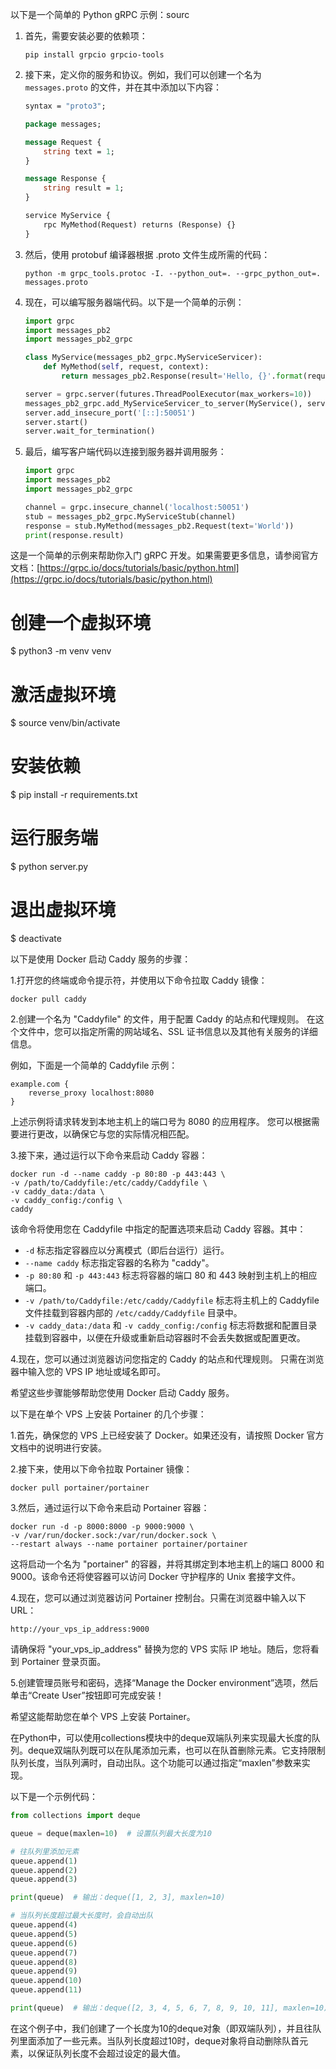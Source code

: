 以下是一个简单的 Python gRPC 示例：sourc

1. 首先，需要安装必要的依赖项：

   ```
   pip install grpcio grpcio-tools
   ```

2. 接下来，定义你的服务和协议。例如，我们可以创建一个名为 `messages.proto` 的文件，并在其中添加以下内容：

   ```protobuf
   syntax = "proto3";

   package messages;

   message Request {
       string text = 1;
   }

   message Response {
       string result = 1;
   }

   service MyService {
       rpc MyMethod(Request) returns (Response) {}
   }
   ```

3. 然后，使用 protobuf 编译器根据 .proto 文件生成所需的代码：

   ```
   python -m grpc_tools.protoc -I. --python_out=. --grpc_python_out=. messages.proto
   ```

4. 现在，可以编写服务器端代码。以下是一个简单的示例：

   ```python
   import grpc
   import messages_pb2
   import messages_pb2_grpc

   class MyService(messages_pb2_grpc.MyServiceServicer):
       def MyMethod(self, request, context):
           return messages_pb2.Response(result='Hello, {}'.format(request.text))

   server = grpc.server(futures.ThreadPoolExecutor(max_workers=10))
   messages_pb2_grpc.add_MyServiceServicer_to_server(MyService(), server)
   server.add_insecure_port('[::]:50051')
   server.start()
   server.wait_for_termination()
   ```

5. 最后，编写客户端代码以连接到服务器并调用服务：

   ```python
   import grpc
   import messages_pb2
   import messages_pb2_grpc

   channel = grpc.insecure_channel('localhost:50051')
   stub = messages_pb2_grpc.MyServiceStub(channel)
   response = stub.MyMethod(messages_pb2.Request(text='World'))
   print(response.result)
   ```

这是一个简单的示例来帮助你入门 gRPC 开发。如果需要更多信息，请参阅官方文档：[https://grpc.io/docs/tutorials/basic/python.html](https://grpc.io/docs/tutorials/basic/python.html)



# 创建一个虚拟环境
$ python3 -m venv venv
# 激活虚拟环境
$ source venv/bin/activate
# 安装依赖
$ pip install -r requirements.txt
# 运行服务端
$ python server.py
# 退出虚拟环境
$ deactivate



以下是使用 Docker 启动 Caddy 服务的步骤：

1.打开您的终端或命令提示符，并使用以下命令拉取 Caddy 镜像：

```
docker pull caddy
```

2.创建一个名为 "Caddyfile" 的文件，用于配置 Caddy 的站点和代理规则。 在这个文件中，您可以指定所需的网站域名、SSL 证书信息以及其他有关服务的详细信息。

例如，下面是一个简单的 Caddyfile 示例：

```
example.com {
    reverse_proxy localhost:8080
}
```

上述示例将请求转发到本地主机上的端口号为 8080 的应用程序。 您可以根据需要进行更改，以确保它与您的实际情况相匹配。

3.接下来，通过运行以下命令来启动 Caddy 容器：

```
docker run -d --name caddy -p 80:80 -p 443:443 \
-v /path/to/Caddyfile:/etc/caddy/Caddyfile \
-v caddy_data:/data \
-v caddy_config:/config \
caddy
```

该命令将使用您在 Caddyfile 中指定的配置选项来启动 Caddy 容器。其中：

- `-d` 标志指定容器应以分离模式（即后台运行）运行。
- `--name caddy` 标志指定容器的名称为 "caddy"。
- `-p 80:80` 和 `-p 443:443` 标志将容器的端口 80 和 443 映射到主机上的相应端口。
- `-v /path/to/Caddyfile:/etc/caddy/Caddyfile` 标志将主机上的 Caddyfile 文件挂载到容器内部的 `/etc/caddy/Caddyfile` 目录中。
- `-v caddy_data:/data` 和 `-v caddy_config:/config` 标志将数据和配置目录挂载到容器中，以便在升级或重新启动容器时不会丢失数据或配置更改。

4.现在，您可以通过浏览器访问您指定的 Caddy 的站点和代理规则。 只需在浏览器中输入您的 VPS IP 地址或域名即可。

希望这些步骤能够帮助您使用 Docker 启动 Caddy 服务。


以下是在单个 VPS 上安装 Portainer 的几个步骤：

1.首先，确保您的 VPS 上已经安装了 Docker。如果还没有，请按照 Docker 官方文档中的说明进行安装。

2.接下来，使用以下命令拉取 Portainer 镜像：

```
docker pull portainer/portainer
```

3.然后，通过运行以下命令来启动 Portainer 容器：

```
docker run -d -p 8000:8000 -p 9000:9000 \
-v /var/run/docker.sock:/var/run/docker.sock \
--restart always --name portainer portainer/portainer
```

这将启动一个名为 "portainer" 的容器，并将其绑定到本地主机上的端口 8000 和 9000。该命令还将使容器可以访问 Docker 守护程序的 Unix 套接字文件。

4.现在，您可以通过浏览器访问 Portainer 控制台。只需在浏览器中输入以下 URL：

```
http://your_vps_ip_address:9000
```

请确保将 "your_vps_ip_address" 替换为您的 VPS 实际 IP 地址。随后，您将看到 Portainer 登录页面。

5.创建管理员账号和密码，选择“Manage the Docker environment”选项，然后单击“Create User”按钮即可完成安装！

希望这能帮助您在单个 VPS 上安装 Portainer。


在Python中，可以使用collections模块中的deque双端队列来实现最大长度的队列。deque双端队列既可以在队尾添加元素，也可以在队首删除元素。它支持限制队列长度，当队列满时，自动出队。这个功能可以通过指定“maxlen”参数来实现。

以下是一个示例代码：

```python
from collections import deque

queue = deque(maxlen=10)  # 设置队列最大长度为10

# 往队列里添加元素
queue.append(1)
queue.append(2)
queue.append(3)

print(queue)  # 输出：deque([1, 2, 3], maxlen=10)

# 当队列长度超过最大长度时，会自动出队
queue.append(4)
queue.append(5)
queue.append(6)
queue.append(7)
queue.append(8)
queue.append(9)
queue.append(10)
queue.append(11)

print(queue)  # 输出：deque([2, 3, 4, 5, 6, 7, 8, 9, 10, 11], maxlen=10)
```

在这个例子中，我们创建了一个长度为10的deque对象（即双端队列），并且往队列里面添加了一些元素。当队列长度超过10时，deque对象将自动删除队首元素，以保证队列长度不会超过设定的最大值。